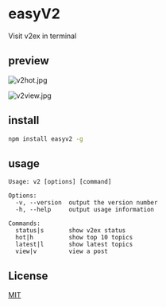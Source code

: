 # easyV2

Visit v2ex in terminal

## preview

![v2hot.jpg](https://i.loli.net/2019/10/27/qBlm9zsxo2bLMQr.jpg)

![v2view.jpg](https://i.loli.net/2019/10/27/mNT2HjMr4d51QVb.jpg)

## install

```bash
npm install easyv2 -g
```

## usage

```
Usage: v2 [options] [command]

Options:
  -v, --version  output the version number
  -h, --help     output usage information

Commands:
  status|s       show v2ex status
  hot|h          show top 10 topics
  latest|l       show latest topics
  view|v         view a post
```

## License

[MIT](https://choosealicense.com/licenses/mit/)
